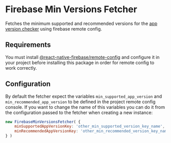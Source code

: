 # Firebase Min Versions Fetcher

Fetches the minimum supported and recommended versions for the [app version checker](https://git.amalgama.co/rr-ss/npm-packages/app-version-checker/-/tree/develop/packages/app-version-checker) using firebase remote config.

## Requirements

You must install [@react-native-firebase/remote-config](https://rnfirebase.io/remote-config/usage) and configure it in your project before installing this package in order for remote config to work correctly.

## Configuration

By default the fetcher expect the variables `min_supported_app_version` and `min_recommended_app_version` to be defined in the project remote config console. If you want to change the name of this variables you can do it from the configuration passed to the fetcher when creating a new instance:

```js
new FirebaseMinVersionsFetcher( {
	minSupportedAppVersionKey: 'other_min_supported_version_key_name',
	minRecommendedAppVersionKey: 'other_min_recommended_version_key_name'
} )
```